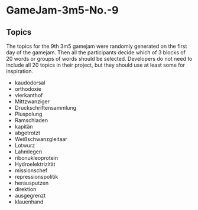 # GameJam-3m5-No.-9

## Topics

The topics for the 9th 3m5 gamejam were randomly generated on the first day of the gamejam.
Then all the participants decide which of 3 blocks of 20 words or groups of words should be selected.
Developers do not need to include all 20 topics in their project, but they should use at least some for inspiration.

- kaudodorsal
- orthodoxie
- vierkanthof
- Mittzwanziger
- Druckschriftensammlung
- Pluspolung
- Ramschladen
- kapitän
- abgetrotzt
- Weißschwanzgleitaar
- Lotwurz
- Lahmlegen
- ribonukleoprotein
- Hydroelektrizität
- missionschef
- repressionspolitik
- herausputzen
- direktion
- ausgegrenzt
- klauenhand
